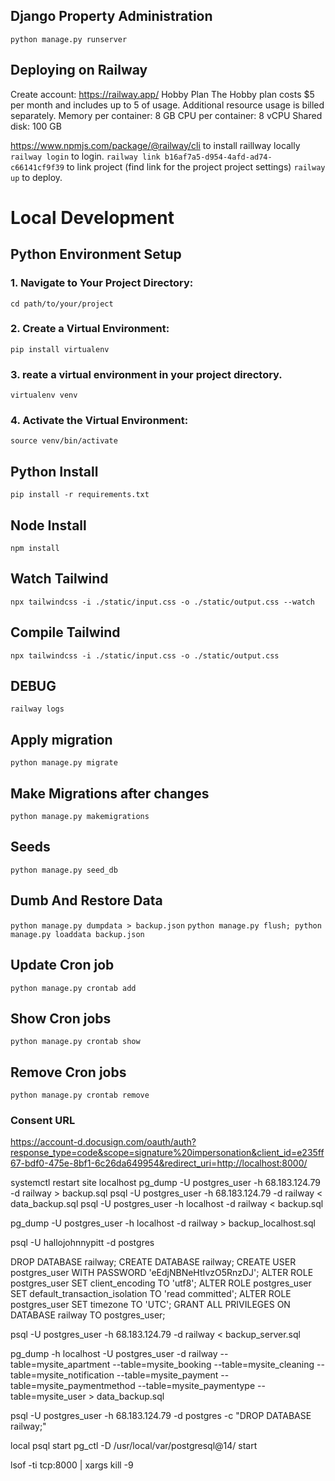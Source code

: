 ## Django Property Administration

```python manage.py runserver       ```

## Deploying on Railway
Create account: https://railway.app/
Hobby Plan
The Hobby plan costs $5 per month and includes up to 5 of usage. Additional resource usage is billed separately.
Memory per container: 8 GB
CPU per container: 8 vCPU
Shared disk: 100 GB

https://www.npmjs.com/package/@railway/cli to install raillway locally
```railway login``` to login.
```railway link b16af7a5-d954-4afd-ad74-c66141cf9f39``` to link project (find link for the project project settings)
```railway up``` to deploy.


# Local Development

## Python Environment Setup

### 1. Navigate to Your Project Directory:
```cd path/to/your/project```

### 2. Create a Virtual Environment:
 ```pip install virtualenv```

### 3. reate a virtual environment in your project directory.
```virtualenv venv```

### 4. Activate the Virtual Environment:
 ```source venv/bin/activate```

## Python Install
```pip install -r requirements.txt```

## Node Install
```npm install```

## Watch Tailwind
```npx tailwindcss -i ./static/input.css -o ./static/output.css --watch```

## Compile Tailwind
```npx tailwindcss -i ./static/input.css -o ./static/output.css```


## DEBUG
```railway logs```

## Apply migration
```python manage.py migrate```

## Make Migrations after changes
```python manage.py makemigrations```


## Seeds
```python manage.py seed_db```


## Dumb And Restore Data
```python manage.py dumpdata > backup.json```
```python manage.py flush; python manage.py loaddata backup.json```

## Update Cron job
```python manage.py crontab add```
## Show Cron jobs
```python manage.py crontab show```
## Remove Cron jobs
```python manage.py crontab remove```

### Consent URL
https://account-d.docusign.com/oauth/auth?response_type=code&scope=signature%20impersonation&client_id=e235ff67-bdf0-475e-8bf1-6c26da649954&redirect_uri=http://localhost:8000/


systemctl restart site localhost
pg_dump -U postgres_user -h 68.183.124.79 -d railway > backup.sql
psql -U postgres_user -h 68.183.124.79 -d railway < data_backup.sql
psql -U postgres_user -h localhost -d railway < backup.sql

pg_dump -U postgres_user -h localhost -d railway > backup_localhost.sql

psql -U hallojohnnypitt -d postgres
 
DROP DATABASE railway;
CREATE DATABASE railway;
CREATE USER postgres_user WITH PASSWORD 'eEdjNBNeHtIvzO5RnzDJ';
ALTER ROLE postgres_user SET client_encoding TO 'utf8';
ALTER ROLE postgres_user SET default_transaction_isolation TO 'read committed';
ALTER ROLE postgres_user SET timezone TO 'UTC';
GRANT ALL PRIVILEGES ON DATABASE railway TO postgres_user;


psql -U postgres_user -h 68.183.124.79 -d railway < backup_server.sql

pg_dump -h localhost -U postgres_user -d railway --table=mysite_apartment --table=mysite_booking --table=mysite_cleaning --table=mysite_notification --table=mysite_payment --table=mysite_paymentmethod --table=mysite_paymentype --table=mysite_user > data_backup.sql



psql -U postgres_user -h 68.183.124.79 -d postgres -c "DROP DATABASE railway;"

local psql start
pg_ctl -D /usr/local/var/postgresql@14/ start

lsof -ti tcp:8000 | xargs kill -9
